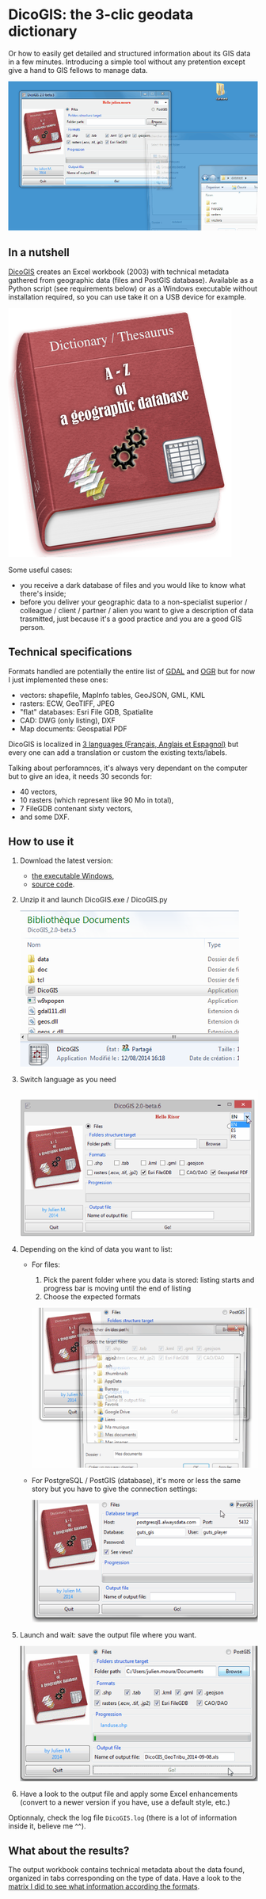 # DicoGIS: the 3-clic geodata dictionary

Or how to easily get detailed and structured information about its GIS data in a few minutes.
Introducing a simple tool without any pretention except give a hand to GIS fellows to manage data.

![DicoGIS - Animated demonstration](../_static/img/DicoGIS_demo.gif "DicoGIS - Animated demonstration")

## In a nutshell

[DicoGIS](https://github.com/Guts/DicoGIS) creates an Excel workbook (2003) with technical metadata gathered from geographic data (files and PostGIS database). Available as a Python script (see requirements below) or as a Windows executable without installation required, so you can use take it on a USB device for example.

![DicoGIS - Logo](../_static/img/DicoGIS_logo.png "DicoGIS - Logo")

Some useful cases:

- you receive a dark database of files and you would like to know what there's inside;
- before you deliver your geographic data to a non-specialist superior / colleague / client / partner / alien you want to give a description of data trasmitted, just because it's a good practice and you are a good GIS person.

## Technical specifications

Formats handled are potentially the entire list of [GDAL](https://gdal.org/drivers/raster/index.html) and [OGR](https://gdal.org/drivers/vector/index.html) but for now I just implemented these ones:

- vectors: shapefile, MapInfo tables, GeoJSON, GML, KML
- rasters: ECW, GeoTIFF, JPEG
- "flat" databases: Esri File GDB, Spatialite
- CAD: DWG (only listing), DXF
- Map documents: Geospatial PDF

DicoGIS is localized in [3 languages (Français, Anglais et Espagnol)](https://github.com/Guts/DicoGIS/tree/master/dicogis/locale/) but every one can add a translation or custom the existing texts/labels.

Talking about perforamnces, it's always very dependant on the computer but to give an idea, it needs 30 seconds for:

- 40 vectors,
- 10 rasters (which represent like 90 Mo in total),
- 7 FileGDB contenant sixty vectors,
- and some DXF.

## How to use it

1. Download the latest version:

    - [the executable Windows](https://github.com/Guts/DicoGIS/releases),
    - [source code](https://github.com/Guts/DicoGIS/archive/master.zip).

2. Unzip it and launch DicoGIS.exe / DicoGIS.py

    ![DicoGIS - Launch](../_static/img/00a_DicoGIS_Win32exe.PNG "DicoGIS - Launch")

3. Switch language as you need

    ![DicoGIS - Switch language](../_static/img/99_DicoGIS_SwitchLanguage.gif "DicoGIS - Switch language")

4. Depending on the kind of data you want to list:

    - For files:

        1. Pick the parent folder where you data is stored: listing starts and progress bar is moving until the end of listing
        2. Choose the expected formats

        ![DicoGIS - Listing](../_static/img/02_DicoGIS_Listing.gif "DicoGIS - Listing")

    - For PostgreSQL / PostGIS (database), it's more or less the same story but you have to give the connection settings:

        ![DicoGIS - Processing PostGIS](../_static/img/06_DicoGIS_PostGIS.gif "DicoGIS - Processing PostGIS")

5. Launch and wait: save the output file where you want.

    ![DicoGIS - Processing files](../_static/img/05_DicoGIS_Processing.gif "DicoGIS - Processing files")

6. Have a look to the output file and apply some Excel enhancements (convert to a newer version if you have, use a default style, etc.)

Optionnaly, check the log file `DicoGIS.log` (there is a lot of information inside it, believe me ^^).

## What about the results?

The output workbook contains technical metadata about the data found, organized in tabs corresponding on the type of data. Have a look to the [matrix I did to see what information according the formats](../misc/formats_matrix.md).
